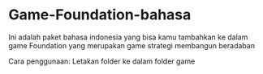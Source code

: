 # Game-Foundation-bahasa
Ini adalah paket bahasa indonesia yang bisa kamu tambahkan ke dalam game Foundation yang merupakan game strategi membangun beradaban

Cara penggunaan:
Letakan folder ke dalam folder game
